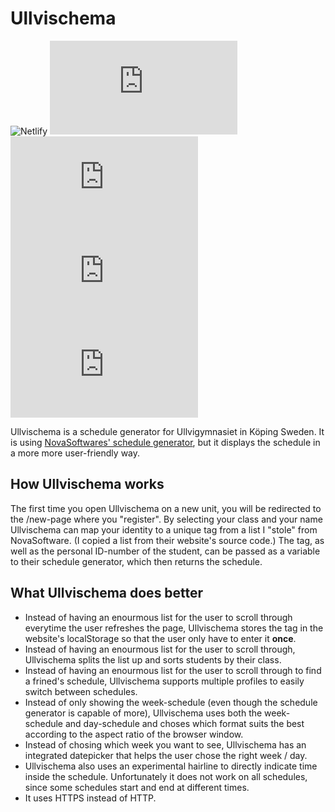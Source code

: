 # Ullvischema

![Netlify](https://img.shields.io/netlify/b3d67ed9-1115-40cb-908b-a131677a3d68)
![GitHub language count](https://img.shields.io/github/languages/count/NomisIV/ullvischema.tk)
![CodeFactor Grade](https://img.shields.io/codefactor/grade/github/NomisIV/ullvischema.tk)
![Code Climate issues](https://img.shields.io/codeclimate/issues/NomisIV/ullvischema.tk)
![Code Climate maintainability](https://img.shields.io/codeclimate/maintainability/NomisIV/ullvischema.tk)

Ullvischema is a schedule generator for Ullvigymnasiet in Köping Sweden. It is using [NovaSoftwares' schedule generator](<http://www.novasoftware.se/WebViewer/(S(cgwqhhuyvs52nt45qud0zxun))/design1.aspx?schoolid=55860>), but it displays the schedule in a more more user-friendly way.

## How Ullvischema works

The first time you open Ullvischema on a new unit, you will be redirected to the /new-page where you "register". By selecting your class and your name Ullvischema can map your identity to a unique tag from a list I "stole" from NovaSoftware. (I copied a list from their website's source code.) The tag, as well as the personal ID-number of the student, can be passed as a variable to their schedule generator, which then returns the schedule.

## What Ullvischema does better

* Instead of having an enourmous list for the user to scroll through everytime the user refreshes the page, Ullvischema stores the tag in the website's localStorage so that the user only have to enter it **once**.
* Instead of having an enourmous list for the user to scroll through, Ullvischema splits the list up and sorts students by their class.
* Instead of having an enourmous list for the user to scroll through to find a frined's schedule, Ullvischema supports multiple profiles to easily switch between schedules.
* Instead of only showing the week-schedule (even though the schedule generator is capable of more), Ullvischema uses both the week-schedule and day-schedule and choses which format suits the best according to the aspect ratio of the browser window.
* Instead of chosing which week you want to see, Ullvischema has an integrated datepicker that helps the user chose the right week / day.
* Ullvischema also uses an experimental hairline to directly indicate time inside the schedule. Unfortunately it does not work on all schedules, since some schedules start and end at different times.
* It uses HTTPS instead of HTTP.
